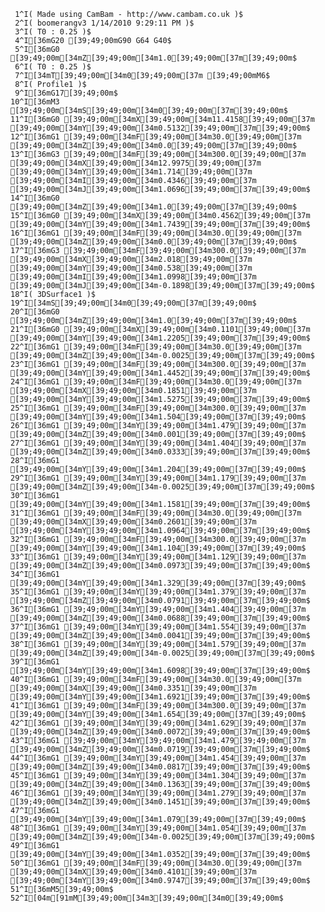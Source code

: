      1^I( Made using CamBam - http://www.cambam.co.uk )$
     2^I( boomerangv3 1/14/2010 9:29:11 PM )$
     3^I( T0 : 0.25 )$
     4^I[36mG20 [39;49;00mG90 G64 G40$
     5^I[36mG0 [39;49;00m[34mZ[39;49;00m[34m1.0[39;49;00m[37m[39;49;00m$
     6^I( T0 : 0.25 )$
     7^I[34mT[39;49;00m[34m0[39;49;00m[37m [39;49;00mM6$
     8^I( Profile1 )$
     9^I[36mG17[39;49;00m$
    10^I[36mM3 [39;49;00m[34mS[39;49;00m[34m0[39;49;00m[37m[39;49;00m$
    11^I[36mG0 [39;49;00m[34mX[39;49;00m[34m11.4158[39;49;00m[37m [39;49;00m[34mY[39;49;00m[34m0.5132[39;49;00m[37m[39;49;00m$
    12^I[36mG1 [39;49;00m[34mF[39;49;00m[34m30.0[39;49;00m[37m [39;49;00m[34mZ[39;49;00m[34m0.0[39;49;00m[37m[39;49;00m$
    13^I[36mG3 [39;49;00m[34mF[39;49;00m[34m300.0[39;49;00m[37m [39;49;00m[34mX[39;49;00m[34m12.9975[39;49;00m[37m [39;49;00m[34mY[39;49;00m[34m1.714[39;49;00m[37m [39;49;00m[34mI[39;49;00m[34m0.4346[39;49;00m[37m [39;49;00m[34mJ[39;49;00m[34m1.0696[39;49;00m[37m[39;49;00m$
    14^I[36mG0 [39;49;00m[34mZ[39;49;00m[34m1.0[39;49;00m[37m[39;49;00m$
    15^I[36mG0 [39;49;00m[34mX[39;49;00m[34m0.4562[39;49;00m[37m [39;49;00m[34mY[39;49;00m[34m1.7439[39;49;00m[37m[39;49;00m$
    16^I[36mG1 [39;49;00m[34mF[39;49;00m[34m30.0[39;49;00m[37m [39;49;00m[34mZ[39;49;00m[34m0.0[39;49;00m[37m[39;49;00m$
    17^I[36mG3 [39;49;00m[34mF[39;49;00m[34m300.0[39;49;00m[37m [39;49;00m[34mX[39;49;00m[34m2.018[39;49;00m[37m [39;49;00m[34mY[39;49;00m[34m0.538[39;49;00m[37m [39;49;00m[34mI[39;49;00m[34m1.0998[39;49;00m[37m [39;49;00m[34mJ[39;49;00m[34m-0.1898[39;49;00m[37m[39;49;00m$
    18^I( 3DSurface1 )$
    19^I[34mS[39;49;00m[34m0[39;49;00m[37m[39;49;00m$
    20^I[36mG0 [39;49;00m[34mZ[39;49;00m[34m1.0[39;49;00m[37m[39;49;00m$
    21^I[36mG0 [39;49;00m[34mX[39;49;00m[34m0.1101[39;49;00m[37m [39;49;00m[34mY[39;49;00m[34m1.2205[39;49;00m[37m[39;49;00m$
    22^I[36mG1 [39;49;00m[34mF[39;49;00m[34m30.0[39;49;00m[37m [39;49;00m[34mZ[39;49;00m[34m-0.0025[39;49;00m[37m[39;49;00m$
    23^I[36mG1 [39;49;00m[34mF[39;49;00m[34m300.0[39;49;00m[37m [39;49;00m[34mY[39;49;00m[34m1.4452[39;49;00m[37m[39;49;00m$
    24^I[36mG1 [39;49;00m[34mF[39;49;00m[34m30.0[39;49;00m[37m [39;49;00m[34mX[39;49;00m[34m0.1851[39;49;00m[37m [39;49;00m[34mY[39;49;00m[34m1.5275[39;49;00m[37m[39;49;00m$
    25^I[36mG1 [39;49;00m[34mF[39;49;00m[34m300.0[39;49;00m[37m [39;49;00m[34mY[39;49;00m[34m1.504[39;49;00m[37m[39;49;00m$
    26^I[36mG1 [39;49;00m[34mY[39;49;00m[34m1.479[39;49;00m[37m [39;49;00m[34mZ[39;49;00m[34m0.001[39;49;00m[37m[39;49;00m$
    27^I[36mG1 [39;49;00m[34mY[39;49;00m[34m1.404[39;49;00m[37m [39;49;00m[34mZ[39;49;00m[34m0.0333[39;49;00m[37m[39;49;00m$
    28^I[36mG1 [39;49;00m[34mY[39;49;00m[34m1.204[39;49;00m[37m[39;49;00m$
    29^I[36mG1 [39;49;00m[34mY[39;49;00m[34m1.179[39;49;00m[37m [39;49;00m[34mZ[39;49;00m[34m-0.0025[39;49;00m[37m[39;49;00m$
    30^I[36mG1 [39;49;00m[34mY[39;49;00m[34m1.1581[39;49;00m[37m[39;49;00m$
    31^I[36mG1 [39;49;00m[34mF[39;49;00m[34m30.0[39;49;00m[37m [39;49;00m[34mX[39;49;00m[34m0.2601[39;49;00m[37m [39;49;00m[34mY[39;49;00m[34m1.0964[39;49;00m[37m[39;49;00m$
    32^I[36mG1 [39;49;00m[34mF[39;49;00m[34m300.0[39;49;00m[37m [39;49;00m[34mY[39;49;00m[34m1.104[39;49;00m[37m[39;49;00m$
    33^I[36mG1 [39;49;00m[34mY[39;49;00m[34m1.129[39;49;00m[37m [39;49;00m[34mZ[39;49;00m[34m0.0973[39;49;00m[37m[39;49;00m$
    34^I[36mG1 [39;49;00m[34mY[39;49;00m[34m1.329[39;49;00m[37m[39;49;00m$
    35^I[36mG1 [39;49;00m[34mY[39;49;00m[34m1.379[39;49;00m[37m [39;49;00m[34mZ[39;49;00m[34m0.0791[39;49;00m[37m[39;49;00m$
    36^I[36mG1 [39;49;00m[34mY[39;49;00m[34m1.404[39;49;00m[37m [39;49;00m[34mZ[39;49;00m[34m0.0688[39;49;00m[37m[39;49;00m$
    37^I[36mG1 [39;49;00m[34mY[39;49;00m[34m1.554[39;49;00m[37m [39;49;00m[34mZ[39;49;00m[34m0.0041[39;49;00m[37m[39;49;00m$
    38^I[36mG1 [39;49;00m[34mY[39;49;00m[34m1.579[39;49;00m[37m [39;49;00m[34mZ[39;49;00m[34m-0.0025[39;49;00m[37m[39;49;00m$
    39^I[36mG1 [39;49;00m[34mY[39;49;00m[34m1.6098[39;49;00m[37m[39;49;00m$
    40^I[36mG1 [39;49;00m[34mF[39;49;00m[34m30.0[39;49;00m[37m [39;49;00m[34mX[39;49;00m[34m0.3351[39;49;00m[37m [39;49;00m[34mY[39;49;00m[34m1.6921[39;49;00m[37m[39;49;00m$
    41^I[36mG1 [39;49;00m[34mF[39;49;00m[34m300.0[39;49;00m[37m [39;49;00m[34mY[39;49;00m[34m1.654[39;49;00m[37m[39;49;00m$
    42^I[36mG1 [39;49;00m[34mY[39;49;00m[34m1.629[39;49;00m[37m [39;49;00m[34mZ[39;49;00m[34m0.0072[39;49;00m[37m[39;49;00m$
    43^I[36mG1 [39;49;00m[34mY[39;49;00m[34m1.479[39;49;00m[37m [39;49;00m[34mZ[39;49;00m[34m0.0719[39;49;00m[37m[39;49;00m$
    44^I[36mG1 [39;49;00m[34mY[39;49;00m[34m1.454[39;49;00m[37m [39;49;00m[34mZ[39;49;00m[34m0.0817[39;49;00m[37m[39;49;00m$
    45^I[36mG1 [39;49;00m[34mY[39;49;00m[34m1.304[39;49;00m[37m [39;49;00m[34mZ[39;49;00m[34m0.1363[39;49;00m[37m[39;49;00m$
    46^I[36mG1 [39;49;00m[34mY[39;49;00m[34m1.279[39;49;00m[37m [39;49;00m[34mZ[39;49;00m[34m0.1451[39;49;00m[37m[39;49;00m$
    47^I[36mG1 [39;49;00m[34mY[39;49;00m[34m1.079[39;49;00m[37m[39;49;00m$
    48^I[36mG1 [39;49;00m[34mY[39;49;00m[34m1.054[39;49;00m[37m [39;49;00m[34mZ[39;49;00m[34m-0.0025[39;49;00m[37m[39;49;00m$
    49^I[36mG1 [39;49;00m[34mY[39;49;00m[34m1.0352[39;49;00m[37m[39;49;00m$
    50^I[36mG1 [39;49;00m[34mF[39;49;00m[34m30.0[39;49;00m[37m [39;49;00m[34mX[39;49;00m[34m0.4101[39;49;00m[37m [39;49;00m[34mY[39;49;00m[34m0.9747[39;49;00m[37m[39;49;00m$
    51^I[36mM5[39;49;00m$
    52^I[04m[91mM[39;49;00m[34m3[39;49;00m[34m0[39;49;00m$
